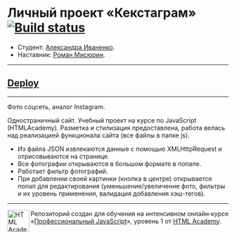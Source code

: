 # Личный проект «Кекстаграм» [![Build status][travis-image]][travis-url]

* Студент: [Александра Иваненко](https://up.htmlacademy.ru/javascript/12/user/613417).
* Наставник: [Роман Мисюрин](https://htmlacademy.ru/profile/lunaticus).

---

## [Deploy](https://indiel.github.io/Kekstagram/)

---

Фото соцсеть, аналог Instagram.

Одностраничный сайт. Учебный проект на курсе по JavaScript (HTMLAcademy).
Разметка и стилизация предоставлена, работа велась над реализацией функционала сайта (все файлы в папке js).

* Из файла JSON извлекаются данные с помощью XMLHttpRequest и отрисовываются на странице.
* Все фотографии открываются в большом формате в попапе.
* Работает фильтр фотографий.
* При добавлении своей картинки (кнопка в центре) открывается попап для редактирования (уменьшение/увеличение фото, фильтры и их уровень применения, валидация добавления хэш-тегов).

---

<a href="https://htmlacademy.ru/intensive/javascript"><img align="left" width="50" height="50" alt="HTML Academy" src="https://up.htmlacademy.ru/static/img/intensive/javascript/logo-for-github-2.png"></a>

Репозиторий создан для обучения на интенсивном онлайн‑курсе «[Профессиональный JavaScript](https://htmlacademy.ru/intensive/javascript)», уровень 1 от [HTML Academy](https://htmlacademy.ru).

[travis-image]: https://travis-ci.org/htmlacademy-javascript/613417-kekstagram.svg?branch=master
[travis-url]: https://travis-ci.org/htmlacademy-javascript/613417-kekstagram
